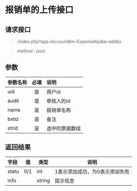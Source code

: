 # 报销单的上传接口
## 请求接口 

> /index.php?app=Account&m=ExpenseApi&a=addbx

>  method : post

## 参数

| 参数名称      |    必填 | 说明  |
| :-------- | :--------:| :-- |
|uid| 是| 用户id |
|audit| 是| 审核人的id |
|name| 是| 报销单名称|
|bxbz| 是| 备注 |
|strid| 是| 选中的票据数组 |


## 返回结果
|字段 |  值| 类型 | 说明|
|:----|----|----|-----|
|statu|0/1 |int|1表示添加成功，为0表示添加失败|
|info|  |string|提示信息|